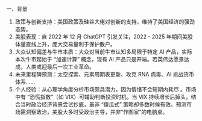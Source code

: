 一、背景
1. 政策与创新支持：美国政策及硅谷大佬对创新的支持，维持了美国经济的强劲态势。
2. 美股表现：自 2022 年 12 月 ChatGPT 引发关注，2022 - 2025 年期间美股体量直线上升，庞大交易量利于保护散户。
3. 大众认知偏差与牛市本质：大众对当前牛市认知多局限于特定 AI 产品，实际本次牛市起始于 “加速计算” 概念，现有 AI 产品只是开端。若英伟达愿景达成，人类或迎最后一次工业革命。
4. 未来里程碑预测：太空探索、元素周期表更新、攻克 RNA 病毒、AI 挑战货币体系......
5. 个人经验：从心理学角度分析市场颇具潜力，因为情绪不会短期内耗尽 。市场中有 “恐慌指数”（如 VIX）可辅助判断投资时机。当 VIX 持续增长后掉头，结合当时政治经济背景尝试抄底，虽非 “傻瓜式” 策略却多数时候有效。预测市场需洞察政治，美股大多时受政治主导，并非“作图家”的电脑桌。